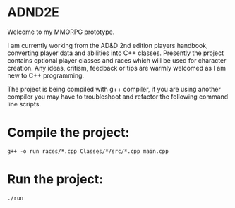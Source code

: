 # ADND2E

Welcome to my MMORPG prototype. 

I am currently working from the AD&D 2nd edition players handbook, converting player data and abilities into C++ classes. 
Presently the project contains optional player classes and races which will be used for character creation. Any ideas, critism, feedback or tips are warmly welcomed as I am new to C++ programming. 

The project is being compiled with g++ compiler, if you are using another compiler you may have to troubleshoot and refactor the following command line scripts.

# Compile the project:
```
g++ -o run races/*.cpp Classes/*/src/*.cpp main.cpp
```

# Run the project:
```
./run
```

